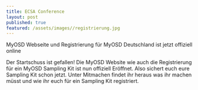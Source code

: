 ```yaml
---
title: ECSA Conference
layout: post
published: true
featured: /assets/images//registrierung.jpg
---
```

MyOSD Webseite und Registrierung für MyOSD Deutschland ist jetzt offiziell online

Der Startschuss ist gefallen! Die MyOSD Website wie auch die Registrierung für ein MyOSD Sampling Kit ist nun offiziell Eröffnet.
Also sichert euch eure Sampling Kit schon jetzt. Unter Mitmachen findet ihr heraus was ihr machen müsst und wie ihr euch für ein Sampling Kit registriert.
